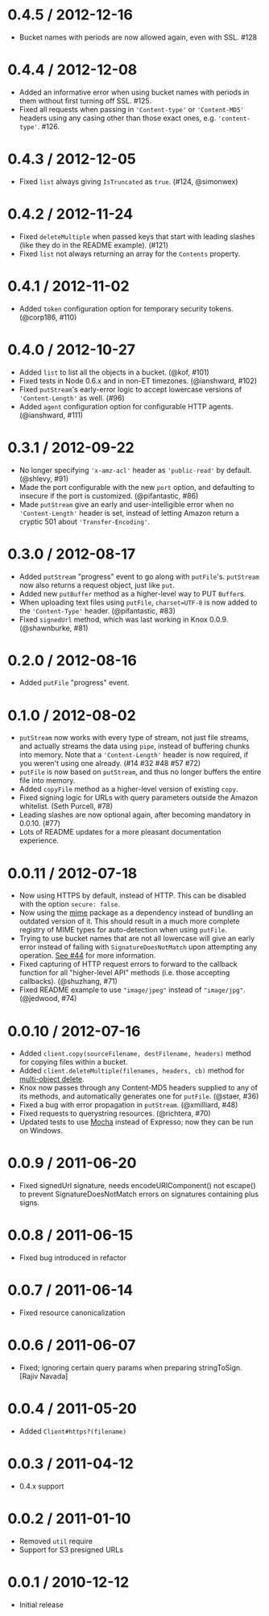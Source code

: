 0.4.5 / 2012-12-16
==================

  * Bucket names with periods are now allowed again, even with SSL. #128

0.4.4 / 2012-12-08
==================

  * Added an informative error when using bucket names with periods in them without first turning off SSL. #125.
  * Fixed all requests when passing in `'Content-type'` or `'Content-MD5'` headers using any casing other than those exact ones, e.g. `'content-type'`. #126.

0.4.3 / 2012-12-05
==================

  * Fixed `list` always giving `IsTruncated` as `true`. (#124, @simonwex)

0.4.2 / 2012-11-24
==================

  * Fixed `deleteMultiple` when passed keys that start with leading slashes (like they do in the README example). (#121)
  * Fixed `list` not always returning an array for the `Contents` property.

0.4.1 / 2012-11-02
==================

  * Added `token` configuration option for temporary security tokens. (@corp186, #110)

0.4.0 / 2012-10-27
==================

  * Added `list` to list all the objects in a bucket. (@kof, #101)
  * Fixed tests in Node 0.6.x and in non-ET timezones. (@ianshward, #102)
  * Fixed `putStream`'s early-error logic to accept lowercase versions of `'Content-Length'` as well. (#96)
  * Added `agent` configuration option for configurable HTTP agents. (@ianshward, #111)

0.3.1 / 2012-09-22
==================

  * No longer specifying `'x-amz-acl'` header as `'public-read'` by default. (@shlevy, #91)
  * Made the port configurable with the new `port` option, and defaulting to insecure if the port is customized. (@pifantastic, #86)
  * Made `putStream` give an early and user-intelligible error when no `'Content-Length'` header is set, instead of letting Amazon return a cryptic 501 about `'Transfer-Encoding'`.

0.3.0 / 2012-08-17
==================

  * Added `putStream` "progress" event to go along with `putFile`'s. `putStream` now also returns a request object, just like `put`.
  * Added new `putBuffer` method as a higher-level way to PUT `Buffer`s.
  * When uploading text files using `putFile`, `charset=UTF-8` is now added to the `'Content-Type'` header. (@pifantastic, #83)
  * Fixed `signedUrl` method, which was last working in Knox 0.0.9. (@shawnburke, #81)

0.2.0 / 2012-08-16
==================

  * Added `putFile` "progress" event.

0.1.0 / 2012-08-02
==================

  * `putStream` now works with every type of stream, not just file streams, and actually streams the data using `pipe`, instead of buffering chunks into memory. Note that a `'Content-Length'` header is now required, if you weren't using one already. (#14 #32 #48 #57 #72)
  * `putFile` is now based on `putStream`, and thus no longer buffers the entire file into memory.
  * Added `copyFile` method as a higher-level version of existing `copy`.
  * Fixed signing logic for URLs with query parameters outside the Amazon whitelist. (Seth Purcell, #78)
  * Leading slashes are now optional again, after becoming mandatory in 0.0.10. (#77)
  * Lots of README updates for a more pleasant documentation experience.

0.0.11 / 2012-07-18
===================

  * Now using HTTPS by default, instead of HTTP. This can be disabled with the option `secure: false`.
  * Now using the [mime](https://github.com/broofa/node-mime) package as a dependency instead of bundling an outdated version of it. This should result in a much more complete registry of MIME types for auto-detection when using `putFile`.
  * Trying to use bucket names that are not all lowercase will give an early error instead of failing with `SignatureDoesNotMatch` upon attempting any operation. [See #44](https://github.com/LearnBoost/knox/issues/44#issuecomment-7074177) for more information.
  * Fixed capturing of HTTP request errors to forward to the callback function for all "higher-level API" methods (i.e. those accepting callbacks). (@shuzhang, #71)
  * Fixed README example to use `"image/jpeg"` instead of `"image/jpg"`. (@jedwood, #74)

0.0.10 / 2012-07-16
===================

  * Added `client.copy(sourceFilename, destFilename, headers)` method for copying files within a bucket.
  * Added `client.deleteMultiple(filenames, headers, cb)` method for [multi-object delete](http://docs.amazonwebservices.com/AmazonS3/latest/API/multiobjectdeleteapi.html).
  * Knox now passes through any Content-MD5 headers supplied to any of its methods, and automatically generates one for `putFile`. (@staer, #36)
  * Fixed a bug with error propagation in `putStream`. (@xmilliard, #48)
  * Fixed requests to querystring resources. (@richtera, #70)
  * Updated tests to use [Mocha](http://visionmedia.github.com/mocha/) instead of Expresso; now they can be run on Windows.

0.0.9 / 2011-06-20
==================

  * Fixed signedUrl signature, needs encodeURIComponent() not escape() to prevent SignatureDoesNotMatch errors on signatures containing plus signs.

0.0.8 / 2011-06-15
==================

  * Fixed bug introduced in refactor

0.0.7 / 2011-06-14
==================

  * Fixed resource canonicalization

0.0.6 / 2011-06-07
==================

  * Fixed; ignoring certain query params when preparing stringToSign. [Rajiv Navada]

0.0.4 / 2011-05-20
==================

  * Added `Client#https?(filename)`

0.0.3 / 2011-04-12
==================

  * 0.4.x support

0.0.2 / 2011-01-10
==================

  * Removed `util` require
  * Support for S3 presigned URLs

0.0.1 / 2010-12-12
==================

  * Initial release
